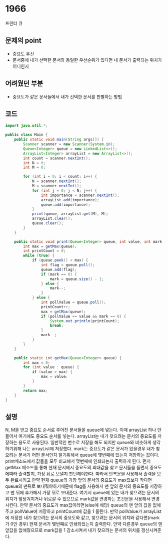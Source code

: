 # 1966
프린터 큐
## 문제의 point 
- 중요도 우선
- 문서중에 내가 선택한 문서와 동일한 우선순위가 있다면 내 문서가 출력되는 위치가 어디인지

## 어려웠던 부분
- 중요도가 같은 문서들에서 내가 선택한 문서를 판별하는 방법

## 코드
```java
import java.util.*;

public class Main {
    public static void main(String args[]) {
        Scanner scanner = new Scanner(System.in);
        Queue<Integer> queue = new LinkedList<>();
        ArrayList<Integer> arrayList = new ArrayList<>();
        int count = scanner.nextInt();
        int N = 0;
        int M = 0;

        for (int i = 0; i < count; i++) {
            N = scanner.nextInt();
            M = scanner.nextInt();
            for (int j = 0; j < N; j++) {
                int importance = scanner.nextInt();
                arrayList.add(importance);
                queue.add(importance);
            }
            print(queue, arrayList.get(M), M);
            arrayList.clear();
            queue.clear();
        }
    }

    public static void print(Queue<Integer> queue, int value, int mark) {
        int max = getMax(queue);
        int printCount = 0;
        while (true) {
            if (queue.peek() < max) {
                int flag = queue.poll();
                queue.add(flag);
                if (mark == 0) {
                    mark = queue.size() - 1;
                } else {
                    mark--;
                }
            } else {
                int pollValue = queue.poll();
                printCount++;
                max = getMax(queue);
                if (pollValue == value && mark == 0) {
                    System.out.println(printCount);
                    break;
                }
                mark--;
            }
        }
    }

    public static int getMax(Queue<Integer> queue) {
        int max = 0;
        for (int value : queue) {
            if (value > max) {
                max = value;
            }
        }
        return max;
    }
}
```

## 설명 
N, M을 받고 중요도 순서로 주어진 문서들을 queue에 넣는다. 이때 arrayList 하나 만들어서 여기에도 중요도 순서를 넣는다. arrayList는 내가 찾으려는 문서의 중요도를 저장하는 용도로 사용된다. 일반적인 변수로 저장을 해도 되지만 queue와 비슷하게 생각하기위해 나는 arrayList에 저장했다.
mark는 중요도가 같은 문서가 있을경우 내가 찾으려는 문서가 어떤 문서인지 알기위해서 queue에 몇번째에 있는지 저장하는 값이다.
print메소드에서 값들을 모두 비교해서 몇번째에 인쇄되는지 출력하게 된다.
먼저 getMax 메소드를 통해 현재 문서에서 중요도의 최대값을 찾고 문서들을 돌면서 중요도에따라 출력할지, 가장 뒤로 보낼지 판단해야한다.
따라서 반복문을 사용해서 출력을 모두 완료시키고 만약 현재 queue의 가장 앞의 문서의 중요도가 max값보다 작다면 queue의 맨뒤로 보내줘야하기때문에 flag를 사용해서 맨 앞의 문서의 중요도를 저장하고 맨 뒤에 추가해서 가장 뒤로 보내준다. 여기서 queue에 있는 내가 찾으려는 문서의 위치가 앞당겨지거나 뒤로갈 수 있으므로 mark값을 변경하는 조건문을 사용해서 변경시킨다.
만약 문서의 중요도가 max값이라면(else에 해당) queue의 맨 앞의 값을 없애주고 pollValue에 저장하고 printCount에 값을 1 올린다. 만약 pollValue가 arrayList에 저장한 내가 찾으려는 문서의 중요도와 같고, 찾으려는 문서의 위치와 같다면(mark가 0인 경우) 현재 문서가 몇번쨰로 인쇄되었는지 출력한다. 만약 다른경우 queue의 맨 앞값을 없애줬으므로 mark값을 1 감소시켜서 내가 찾으려는 문서의 위치를 갱신시켜준다.


